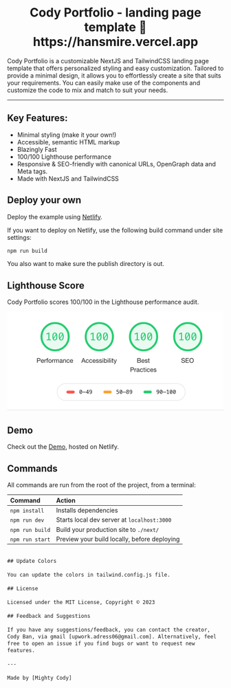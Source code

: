 <h1 align="center">
  Cody Portfolio - landing page template 🚀
  https://hansmire.vercel.app
</h1>

Cody Portfolio is a customizable NextJS and TailwindCSS landing page template that offers personalized styling and easy customization. Tailored to provide a minimal design, it allows you to effortlessly create a site that suits your requirements. You can easily make use of the components and customize the code to mix and match to suit your needs.

<hr>

## Key Features:

-   Minimal styling (make it your own!)
-   Accessible, semantic HTML markup
-   Blazingly Fast
-   100/100 Lighthouse performance
-   Responsive & SEO-friendly with canonical URLs, OpenGraph data and Meta tags.
-   Made with NextJS and TailwindCSS

## Deploy your own

Deploy the example using [Netlify](https://netlify.com).

If you want to deploy on Netlify, use the following build command under site settings:

```bash
npm run build
```

You also want to make sure the publish directory is out.

## Lighthouse Score

Cody Portfolio scores 100/100 in the Lighthouse performance audit.

![Cody Portfolio Lighthouse Score](/lighthouse-score.png)

## Demo

Check out the [Demo](https://oskar-portfolio.netlify.app), hosted on Netlify.

## Commands

All commands are run from the root of the project, from a terminal:

| Command         | Action                                       |
| :-------------- | :------------------------------------------- |
| `npm install`   | Installs dependencies                        |
| `npm run dev`   | Starts local dev server at `localhost:3000`  |
| `npm run build` | Build your production site to `./next/`      |
| `npm run start` | Preview your build locally, before deploying |
```

## Update Colors

You can update the colors in tailwind.config.js file.

## License

Licensed under the MIT License, Copyright © 2023

## Feedback and Suggestions

If you have any suggestions/feedback, you can contact the creator, Cody Ban, via gmail [upwork.adress06@gmail.com]. Alternatively, feel free to open an issue if you find bugs or want to request new features.

---

Made by [Mighty Cody]
